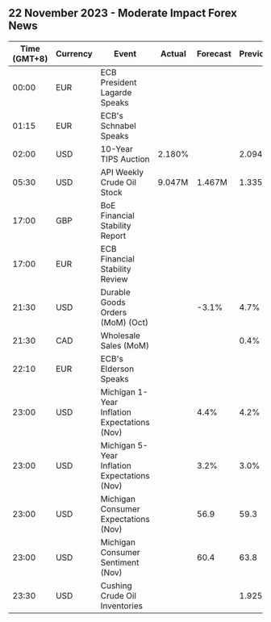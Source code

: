 ## 22 November 2023 - Moderate Impact Forex News

| Time (GMT+8) | Currency | Event | Actual | Forecast | Previous |
|------|----------|-------|--------|----------|----------|
| 00:00 | EUR | ECB President Lagarde Speaks |  |  |  |
| 01:15 | EUR | ECB's Schnabel Speaks |  |  |  |
| 02:00 | USD | 10-Year TIPS Auction | 2.180% |  | 2.094% |
| 05:30 | USD | API Weekly Crude Oil Stock | 9.047M | 1.467M | 1.335M |
| 17:00 | GBP | BoE Financial Stability Report |  |  |  |
| 17:00 | EUR | ECB Financial Stability Review |  |  |  |
| 21:30 | USD | Durable Goods Orders (MoM) (Oct) |  | -3.1% | 4.7% |
| 21:30 | CAD | Wholesale Sales (MoM) |  |  | 0.4% |
| 22:10 | EUR | ECB's Elderson Speaks |  |  |  |
| 23:00 | USD | Michigan 1-Year Inflation Expectations (Nov) |  | 4.4% | 4.2% |
| 23:00 | USD | Michigan 5-Year Inflation Expectations (Nov) |  | 3.2% | 3.0% |
| 23:00 | USD | Michigan Consumer Expectations (Nov) |  | 56.9 | 59.3 |
| 23:00 | USD | Michigan Consumer Sentiment (Nov) |  | 60.4 | 63.8 |
| 23:30 | USD | Cushing Crude Oil Inventories |  |  | 1.925M |
